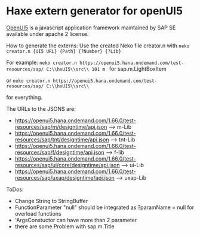 # Haxe extern generator for openUI5

[OpenUI5](https://openui5.org/) is a javascript application framework maintained by SAP SE available under apache 2 license.

How to generate the externs:
Use the created Neko file creator.n with
```neko creator.n {UI5 URL} {Path} {?Number} {?Lib}```

For example:
```neko creator.n https://openui5.hana.ondemand.com/test-resources/sap/ C:\\hxUI5\\src\\ 101 m ```
for sap.m.LightBoxItem 

or 
```neko creator.n https://openui5.hana.ondemand.com/test-resources/sap/ C:\\hxUI5\\src\\```

for everything.

The URLs to the JSONS are:
* https://openui5.hana.ondemand.com/1.66.0/test-resources/sap/m/designtime/api.json --> m-Lib
* https://openui5.hana.ondemand.com/1.66.0/test-resources/sap/tnt/designtime/api.json --> tnt-Lib
* https://openui5.hana.ondemand.com/1.66.0/test-resources/sap/f/designtime/api.json --> f-lib
* https://openui5.hana.ondemand.com/1.66.0/test-resources/sap/ui/core/designtime/api.json --> ui-Lib
* https://openui5.hana.ondemand.com/1.66.0/test-resources/sap/uxap/designtime/api.json --> uxap-Lib

ToDos: 
* Change String to StringBuffer
* FunctionParameter "null" should be integrated as ?paramName = null for overload functions
* 'ArgsConstuctor can have more than 2 parameter
* there are some Problem with sap.m.Title

